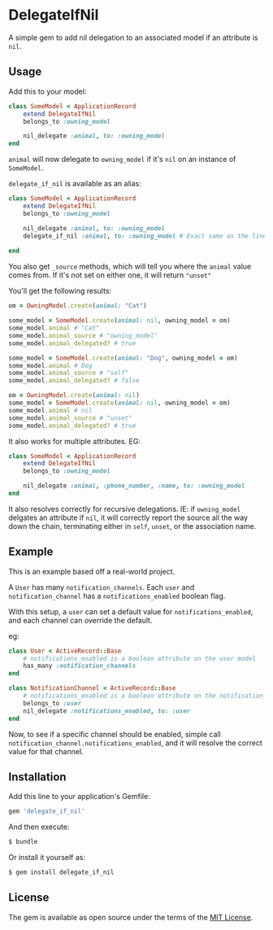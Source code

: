 # DelegateIfNil

A simple gem to add nil delegation to an associated model if an attribute is `nil`.

## Usage

Add this to your model:

```ruby
class SomeModel < ApplicationRecord
    extend DelegateIfNil
    belongs_to :owning_model

    nil_delegate :animal, to: :owning_model
end
```

`animal` will now delegate to `owning_model` if it's `nil` on an instance of `SomeModel`.

`delegate_if_nil` is available as an alias:

```ruby
class SomeModel < ApplicationRecord
    extend DelegateIfNil
    belongs_to :owning_model

    nil_delegate :animal, to: :owning_model
    delegate_if_nil :animal, to: :owning_model # Exact same as the line above
    
end
```

You also get `_source` methods, which will tell you where the `animal` value comes from. If it's not set on either one, it will return `"unset"`

You'll get the following results:

```ruby
om = OwningModel.create(animal: "Cat")

some_model = SomeModel.create(animal: nil, owning_model = om)
some_model.animal # "Cat"
some_model.animal_source # "owning_model"
some_model.animal_delegated? # true

some_model = SomeModel.create(animal: "Dog", owning_model = om)
some_model.animal # Dog
some_model.animal_source # "self"
some_model.animal_delegated? # false

om = OwningModel.create(animal: nil)
some_model = SomeModel.create(animal: nil, owning_model = om)
some_model.animal # nil
some_model.animal_source # "unset"
some_model.animal_delegated? # true
```

It also works for multiple attributes. EG:

```ruby
class SomeModel < ApplicationRecord
    extend DelegateIfNil
    belongs_to :owning_model

    nil_delegate :animal, :phone_number, :name, to: :owning_model
end
```

It also resolves correctly for recursive delegations. IE: if `owning_model` delgates an attribute if `nil`, it will correctly report the source all the way down the chain, terminating either in `self`, `unset`, or the association name.

## Example

This is an example based off a real-world project.

A `User` has many `notification_channels`. Each `user` and `notification_channel` has a `notifications_enabled` boolean flag.

With this setup, a `user` can set a default value for `notifications_enabled`, and each channel can override the default.

eg:

```ruby
class User < ActiveRecord::Base
    # notifications_enabled is a boolean attribute on the user model
    has_many :notification_channels
end

class NotificationChannel < ActiveRecord::Base
    # notifications_enabled is a boolean attribute on the notification_channel model
    belongs_to :user
    nil_delegate :notifications_enabled, to: :user
end
```

Now, to see if a specific channel should be enabled, simple call `notification_channel.notifications_enabled`, and it will resolve the correct value for that channel. 

## Installation
Add this line to your application's Gemfile:

```ruby
gem 'delegate_if_nil'
```

And then execute:
```bash
$ bundle
```

Or install it yourself as:
```bash
$ gem install delegate_if_nil
```

## License
The gem is available as open source under the terms of the [MIT License](https://opensource.org/licenses/MIT).
